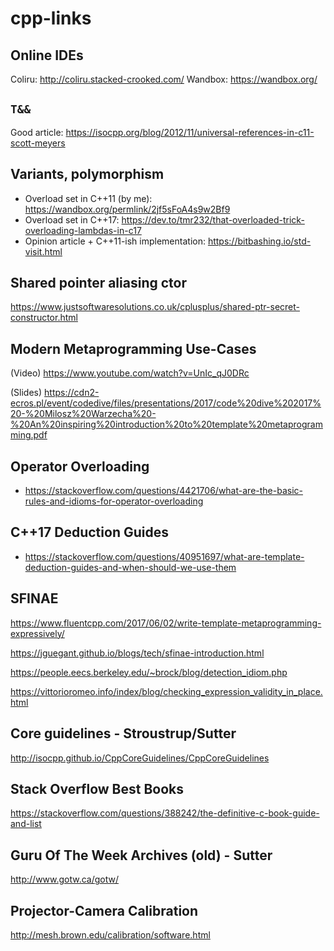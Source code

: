 # cpp-links

## Online IDEs
Coliru: http://coliru.stacked-crooked.com/
Wandbox: https://wandbox.org/

## `T&&`
Good article: https://isocpp.org/blog/2012/11/universal-references-in-c11-scott-meyers

## Variants, polymorphism
* Overload set in C++11 (by me): https://wandbox.org/permlink/2jf5sFoA4s9w2Bf9
* Overload set in C++17: https://dev.to/tmr232/that-overloaded-trick-overloading-lambdas-in-c17
* Opinion article + C++11-ish implementation: https://bitbashing.io/std-visit.html

## Shared pointer aliasing ctor
https://www.justsoftwaresolutions.co.uk/cplusplus/shared-ptr-secret-constructor.html

## Modern Metaprogramming Use-Cases 

(Video)
https://www.youtube.com/watch?v=UnIc_qJ0DRc

(Slides)
https://cdn2-ecros.pl/event/codedive/files/presentations/2017/code%20dive%202017%20-%20Milosz%20Warzecha%20-%20An%20inspiring%20introduction%20to%20template%20metaprogramming.pdf


## Operator Overloading
* https://stackoverflow.com/questions/4421706/what-are-the-basic-rules-and-idioms-for-operator-overloading

## C++17 Deduction Guides
* https://stackoverflow.com/questions/40951697/what-are-template-deduction-guides-and-when-should-we-use-them


## SFINAE
https://www.fluentcpp.com/2017/06/02/write-template-metaprogramming-expressively/

https://jguegant.github.io/blogs/tech/sfinae-introduction.html

https://people.eecs.berkeley.edu/~brock/blog/detection_idiom.php

https://vittorioromeo.info/index/blog/checking_expression_validity_in_place.html



## Core guidelines - Stroustrup/Sutter
http://isocpp.github.io/CppCoreGuidelines/CppCoreGuidelines

## Stack Overflow Best Books
https://stackoverflow.com/questions/388242/the-definitive-c-book-guide-and-list

## Guru Of The Week Archives (old) - Sutter
http://www.gotw.ca/gotw/



## Projector-Camera Calibration
http://mesh.brown.edu/calibration/software.html
